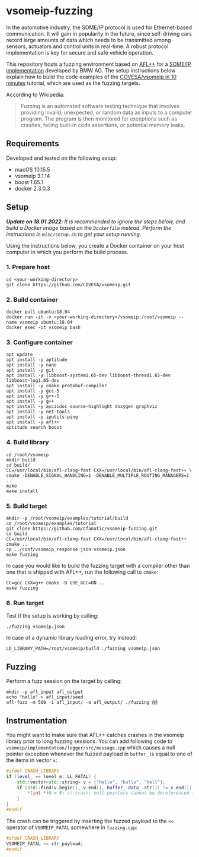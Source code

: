 # vsomeip-fuzzing

In the automotive industry, the SOME/IP protocol is used for Ethernet-based communication. It will gain in popularity in the future, since self-driving cars record large amounts of data which needs to be transmitted among sensors, actuators and control units in real-time. A robust protocol implementation is key for secure and safe vehicle operation.

This repository hosts a fuzzing environment based on [AFL++](https://github.com/AFLplusplus/AFLplusplus) for a [SOME/IP implementation](https://github.com/COVESA/vsomeip) developed by BMW AG. The setup instructions below explain how to build the code examples of the [COVESA/vsomeip in 10 minutes](https://github.com/COVESA/vsomeip/wiki/vsomeip-in-10-minutes#first) tutorial, which are used as the fuzzing targets.

According to Wikipedia:
> Fuzzing is an automated software testing technique that involves providing invalid, unexpected, or random data as inputs to a computer program. The program is then monitored for exceptions such as crashes, failing built-in code assertions, or potential memory leaks.

## Requirements

Developed and tested on the following setup:

- macOS 10.15.5
- vsomeip 3.1.14
- boost 1.65.1
- docker 2.3.0.3

## Setup

***Update on 18.01.2022**: It is recommended to ignore the steps below, and build a Docker image based on the `Dockerfile` instead. Perform the instructions in `misc/setup.sh` to get your setup running.*

Using the instructions below, you create a Docker container on your host computer in which you perform the build process.

### 1. Prepare host

```text
cd <your-working-directory>
git clone https://github.com/COVESA/vsomeip.git
```

### 2. Build container

```text
docker pull ubuntu:18.04
docker run -it -v <your-working-directory>/vsomeip:/root/vsomeip --name vsomeip ubuntu:18.04
docker exec -it vsomeip bash
```

### 3. Configure container

```text
apt update
apt install -y aptitude
apt install -y nano
apt install -y git
apt install -y libboost-system1.65-dev libboost-thread1.65-dev libboost-log1.65-dev
apt install -y cmake protobuf-compiler
apt install -y gcc-5
apt install -y g++-5
apt install -y g++
apt install -y asciidoc source-highlight doxygen graphviz
apt install -y net-tools
apt install -y iputils-ping
apt install -y afl++
aptitude search boost
```

### 4. Build library

```text
cd /root/vsomeip
mkdir build
cd build/
CC=/usr/local/bin/afl-clang-fast CXX=/usr/local/bin/afl-clang-fast++ \
cmake -DENABLE_SIGNAL_HANDLING=1 -DENABLE_MULTIPLE_ROUTING_MANAGERS=1 ..
make
make install
```

### 5. Build target

```text
mkdir -p /root/vsomeip/examples/tutorial/build
cd /root/vsomeip/examples/tutorial
git clone https://github.com/cfanatic/vsomeip-fuzzing.git
cd build
CC=/usr/local/bin/afl-clang-fast CXX=/usr/local/bin/afl-clang-fast++ cmake ..
cp ../conf/vsomeip_response.json vsomeip.json
make fuzzing
```

In case you would like to build the fuzzing target with a compiler other than one that is shipped with AFL++, run the following call to `cmake`:

```text
CC=gcc CXX=g++ cmake -D USE_GCC=ON ..
make fuzzing
```

### 6. Run target

Test if the setup is working by calling:

```text
./fuzzing vsomeip.json
```

In case of a dynamic library loading error, try instead:

```text
LD_LIBRARY_PATH=/root/vsomeip/build ./fuzzing vsomeip.json
```

## Fuzzing

Perform a fuzz session on the target by calling:

```text
mkdir -p afl_input afl_output
echo "hello" > afl_input/seed
afl-fuzz -m 500 -i afl_input/ -o afl_output/ ./fuzzing @@
```

## Instrumentation

You might want to make sure that AFL++ catches crashes in the vsomeip library prior to long fuzzing sessions. You can add following code to `vsomeip/implementation/logger/src/message.cpp` which causes a null pointer exception whenever the fuzzed payload in `buffer_` is equal to one of the items in vector `v`:

```cpp
#ifdef CRASH_LIBRARY
if (level_ == level_e::LL_FATAL) {
    std::vector<std::string> v = {"Hello", "hullo", "hell"};
    if (std::find(v.begin(), v.end(), buffer_.data_.str()) != v.end()) {
        *(int *)0 = 0; // crash: null pointers cannot be dereferenced to a value
    }
}
#endif
````

The crash can be triggered by inserting the fuzzed payload to the `<<` operator of `VSOMEIP_FATAL` somewhere in `fuzzing.cpp`:

```cpp
#ifdef CRASH_LIBRARY
VSOMEIP_FATAL << str_payload;
#endif
```
